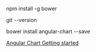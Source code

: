 npm install -g bower

git --version

bower install angular-chart --save

[Angular Chart Getting started](http://jtblin.github.io/angular-chart.js/)